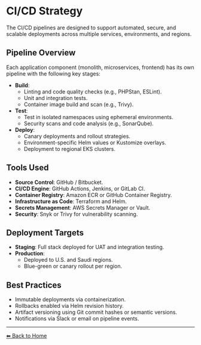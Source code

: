# CI/CD Strategy

The CI/CD pipelines are designed to support automated, secure, and scalable deployments across multiple services, environments, and regions.

## Pipeline Overview

Each application component (monolith, microservices, frontend) has its own pipeline with the following key stages:

- **Build**:
  - Linting and code quality checks (e.g., PHPStan, ESLint).
  - Unit and integration tests.
  - Container image build and scan (e.g., Trivy).
- **Test**:
  - Test in isolated namespaces using ephemeral environments.
  - Security scans and code analysis (e.g., SonarQube).
- **Deploy**:
  - Canary deployments and rollout strategies.
  - Environment-specific Helm values or Kustomize overlays.
  - Deployment to regional EKS clusters.

## Tools Used

- **Source Control**: GitHub / Bitbucket.
- **CI/CD Engine**: GitHub Actions, Jenkins, or GitLab CI.
- **Container Registry**: Amazon ECR or GitHub Container Registry.
- **Infrastructure as Code**: Terraform and Helm.
- **Secrets Management**: AWS Secrets Manager or Vault.
- **Security**: Snyk or Trivy for vulnerability scanning.

## Deployment Targets

- **Staging**: Full stack deployed for UAT and integration testing.
- **Production**:
  - Deployed to U.S. and Saudi regions.
  - Blue-green or canary rollout per region.

## Best Practices

- Immutable deployments via containerization.
- Rollbacks enabled via Helm revision history.
- Artifact versioning using Git commit hashes or semantic versions.
- Notifications via Slack or email on pipeline events.

---

[⬅ Back to Home](index.md)

